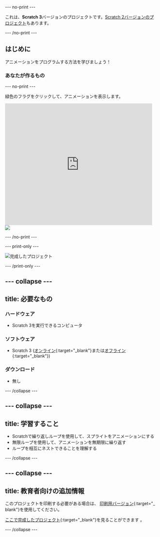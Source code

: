 --- no-print ---

これは、**Scratch 3**バージョンのプロジェクトです。[Scratch 2バージョンのプロジェクト](https://projects.raspberrypi.org/ja-JP/projects/lost-in-space-scratch2)もあります。

--- /no-print ---

## はじめに

アニメーションをプログラムする方法を学びましょう！

### あなたが作るもの

--- no-print ---

緑色のフラグをクリックして、アニメーションを表示します。

<div class="scratch-preview">
  <iframe allowtransparency="true" width="485" height="402" src="https://scratch.mit.edu/projects/embed/370559935/?autostart=false" frameborder="0" scrolling="no"></iframe>
  <img src="images/space-final.png">
</div>

--- /no-print ---

--- print-only ---

![完成したプロジェクト](images/showcase_static.png)

--- /print-only ---

--- collapse ---
---
title: 必要なもの
---

### ハードウェア

- Scratch 3を実行できるコンピュータ

### ソフトウェア

- Scratch 3 ([オンライン](https://rpf.io/scratchon){:target="_blank"}または[オフライン](https://rpf.io/scratchoff){:target="_blank"})

### ダウンロード

- 無し

--- /collapse ---

--- collapse ---
---
title: 学習すること
---

- Scratchで繰り返しループを使用して、スプライトをアニメーションにする
- 無限ループを使用して、アニメーションを無期限に繰り返す
- ループを相互にネストできることを理解する

--- /collapse ---

--- collapse ---
---
title: 教育者向けの追加情報
---

このプロジェクトを印刷する必要がある場合は、 [印刷用バージョン](https://projects.raspberrypi.org/ja-JP/projects/lost-in-space/print){:target="_ blank"}を使用してください。

[ここで完成したプロジェクト](https://rpf.io/p/ja-JP/lost-in-space-get){:target="_blank"}を見ることができます 。

--- /collapse ---
